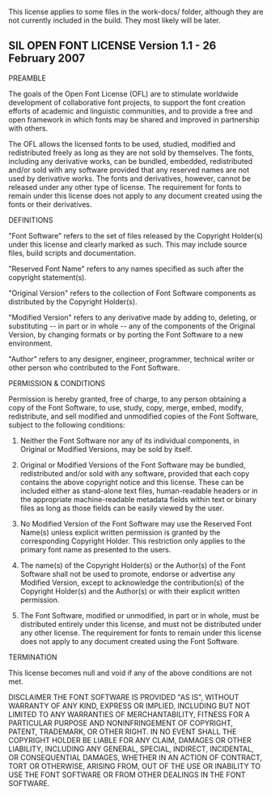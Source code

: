 This license applies to some files in the work-docs/ folder, although they are not currently included in the build. They most likely will be later.

SIL OPEN FONT LICENSE Version 1.1 - 26 February 2007
-----

PREAMBLE

The goals of the Open Font License (OFL) are to stimulate worldwide
development of collaborative font projects, to support the font creation
efforts of academic and linguistic communities, and to provide a free
and open framework in which fonts may be shared and improved in
partnership with others.

The OFL allows the licensed fonts to be used, studied, modified and
redistributed freely as long as they are not sold by themselves.  The
fonts, including any derivative works, can be bundled, embedded,
redistributed and/or sold with any software provided that any reserved
names are not used by derivative works.  The fonts and derivatives,
however, cannot be released under any other type of license.  The
requirement for fonts to remain under this license does not apply to
any document created using the fonts or their derivatives.

DEFINITIONS

"Font Software" refers to the set of files released by the Copyright
Holder(s) under this license and clearly marked as such.  This may
include source files, build scripts and documentation.

"Reserved Font Name" refers to any names specified as such after the
copyright statement(s).

"Original Version" refers to the collection of Font Software components
as distributed by the Copyright Holder(s).

"Modified Version" refers to any derivative made by adding to, deleting,
or substituting -- in part or in whole -- any of the components of the
Original Version, by changing formats or by porting the Font Software
to a new environment.

"Author" refers to any designer, engineer, programmer, technical writer
or other person who contributed to the Font Software.

PERMISSION & CONDITIONS

Permission is hereby granted, free of charge, to any person obtaining a
copy of the Font Software, to use, study, copy, merge, embed, modify,
redistribute, and sell modified and unmodified copies of the Font
Software, subject to the following conditions:

1) Neither the Font Software nor any of its individual components, in
Original or Modified Versions, may be sold by itself.

2) Original or Modified Versions of the Font Software may be bundled,
redistributed and/or sold with any software, provided that each copy
contains the above copyright notice and this license.  These can be
included either as stand-alone text files, human-readable headers or in
the appropriate machine-readable metadata fields within text or binary
files as long as those fields can be easily viewed by the user.

3) No Modified Version of the Font Software may use the Reserved Font
Name(s) unless explicit written permission is granted by the
corresponding Copyright Holder.  This restriction only applies to the
primary font name as presented to the users.

4) The name(s) of the Copyright Holder(s) or the Author(s) of the Font
Software shall not be used to promote, endorse or advertise any
Modified Version, except to acknowledge the contribution(s) of the
Copyright Holder(s) and the Author(s) or with their explicit written
permission.

5) The Font Software, modified or unmodified, in part or in whole,
must be distributed entirely under this license, and must not be
distributed under any other license.  The requirement for fonts to
remain under this license does not apply to any document created
using the Font Software.

TERMINATION

This license becomes null and void if any of the above conditions are
not met.

DISCLAIMER THE FONT SOFTWARE IS PROVIDED "AS IS",
WITHOUT WARRANTY OF ANY KIND, EXPRESS OR IMPLIED,
INCLUDING BUT NOT LIMITED TO ANY WARRANTIES OF
MERCHANTABILITY, FITNESS FOR A PARTICULAR PURPOSE AND
NONINFRINGEMENT OF COPYRIGHT, PATENT, TRADEMARK, OR
OTHER RIGHT.  IN NO EVENT SHALL THE COPYRIGHT HOLDER BE
LIABLE FOR ANY CLAIM, DAMAGES OR OTHER LIABILITY,
INCLUDING ANY GENERAL, SPECIAL, INDIRECT, INCIDENTAL, OR
CONSEQUENTIAL DAMAGES, WHETHER IN AN ACTION OF
CONTRACT, TORT OR OTHERWISE, ARISING FROM, OUT OF THE
USE OR INABILITY TO USE THE FONT SOFTWARE OR FROM
OTHER DEALINGS IN THE FONT SOFTWARE.
